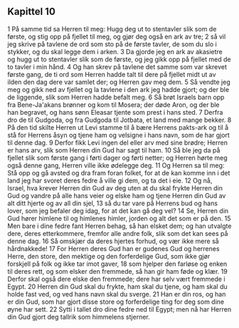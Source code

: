 ## Kapittel 10

1 På samme tid sa Herren til meg: Hugg deg ut to stentavler slik som de første, og stig opp på fjellet til meg, og gjør deg også en ark av tre;
2 så vil jeg skrive på tavlene de ord som sto på de første tavler, de som du slo i stykker, og du skal legge dem i arken.
3 Da gjorde jeg en ark av akasietre og hugg ut to stentavler slik som de første, og jeg gikk opp på fjellet med de to tavler i min hånd.
4 Og han skrev på tavlene det samme som var skrevet første gang, de ti ord som Herren hadde talt til dere på fjellet midt ut av ilden den dag dere var samlet der; og Herren gav meg dem.
5 Så vendte jeg meg og gikk ned av fjellet og la tavlene i den ark jeg hadde gjort; og der ble de liggende, slik som Herren hadde befalt meg.
6 Så brøt Israels barn opp fra Bene-Ja'akans brønner og kom til Mosera; der døde Aron, og der ble han begravet, og hans sønn Eleasar tjente som prest i hans sted.
7 Derfra dro de til Gudgoda, og fra Gudgoda til Jotbata, et land med mange bekker.
8 På den tid skilte Herren ut Levi stamme til å bære Herrens pakts-ark og til å stå for Herrens åsyn og tjene ham og velsigne i hans navn, som de har gjort til denne dag.
9 Derfor fikk Levi ingen del eller arv med sine brødre; Herren er hans arv, slik som Herren din Gud har sagt til ham.
10 Så ble jeg da på fjellet slik som første gang i førti dager og førti netter; og Herren hørte meg også denne gang, Herren ville ikke ødelegge deg.
11 Og Herren sa til meg: Stå opp og gå avsted og dra fram foran folket, for at de kan komme inn i det land jeg har svoret deres fedre å ville gi dem, og ta det i eie.
12 Og nå, Israel, hva krever Herren din Gud av deg uten at du skal frykte Herren din Gud og vandre på alle hans veier og elske ham og tjene Herren din Gud av alt ditt hjerte og av all din sjel,
13 så du tar vare på Herrens bud og hans lover, som jeg befaler deg idag, for at det kan gå deg vel?
14 Se, Herren din Gud hører himlene til og himlenes himler, jorden og alt det som er på den.
15 Men bare i dine fedre fant Herren behag, så han elsket dem; og han utvalgte dere, deres etterkommere, fremfor alle andre folk, slik som det kan sees på denne dag.
16 Så omskjær da deres hjertes forhud, og vær ikke mere så hårdnakkede!
17 For Herren deres Gud han er gudenes Gud og herrenes Herre, den store, den mektige og den forferdelige Gud, som ikke gjør forskjell på folk og ikke tar imot gaver,
18 som hjelper den farløse og enken til deres rett, og som elsker den fremmede, så han gir ham føde og klær.
19 Derfor skal også dere elske den fremmede; dere har selv vært fremmede i Egypt.
20 Herren din Gud skal du frykte, ham skal du tjene, og ham skal du holde fast ved, og ved hans navn skal du sverge.
21 Han er din ros, og han er din Gud, som har gjort disse store og forferdelige ting for deg som dine øyne har sett.
22 Sytti i tallet dro dine fedre ned til Egypt; men nå har Herren din Gud gjort deg tallrik som himmelens stjerner.
